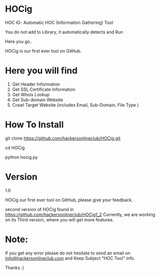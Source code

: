 # HOCig
HOC IG- Automatic HOC (Information Gathering) Tool

You do not add to Library, it automatically detects and Run

Here you go..

HOCig is our first ever tool on GitHub.


# Here you will find
1.  Get Header Information
2.  Get SSL Certificate Information
3.  Get Whois Lookup
4.  Get Sub-domain Website
5.  Crawl Target Website (includes Email, Sub-Domain, File Type )

# How To Install

git clone https://github.com/hackersonlineclub/HOCig.git

cd HOCig

python hocig.py

# Version
1.0


HOCig our first ever tool on GitHub, please give your feedback. 

second version of HOCig found in https://github.com/hackersonlineclub/HOCig1_2
Currently, we are working on its Third version, where you will get more features.

# Note: 
If you get any error please do not hesitate to send an email on info@hackersonlineclub.com and Keep Subject "HOC Tool" info.

Thanks :)
